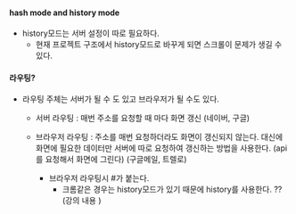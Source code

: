 #### hash mode and history mode
- history모드는 서버 설정이 따로 필요하다. 
  * 현재 프로젝트 구조에서 history모드로 바꾸게 되면 스크롤이 문제가 생길 수 있다. 

#### 라우팅?
- 라우팅 주체는 서버가 될 수 도 있고 브라우저가 될 수도 있다. 
  * 서버 라우팅 : 매번 주소를 요청할 때 마다 화면 갱신 (네이버, 구글)  
 
  * 브라우저 라우팅 : 주소를 매번 요청하더라도 화면이 갱신되지 않는다. 대신에 화면에 필요한 데이터만 서버에 따로 요청하여 갱신하는 방법을 사용한다. (api를 요청해서 화면에 그린다)  (구글메일, 트렐로) 

	 - 브라우저 라우팅시 #가 붙는다. 
		- 크롬같은 경우는 history모드가 있기 때문에 history를 사용한다. ?? (강의 내용 ) 
